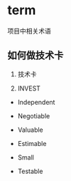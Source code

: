 # term
项目中相关术语

## 如何做技术卡

1. 技术卡

2. INVEST

  - Independent

  - Negotiable
  
  - Valuable
  
  - Estimable
  
  - Small
  
  - Testable
